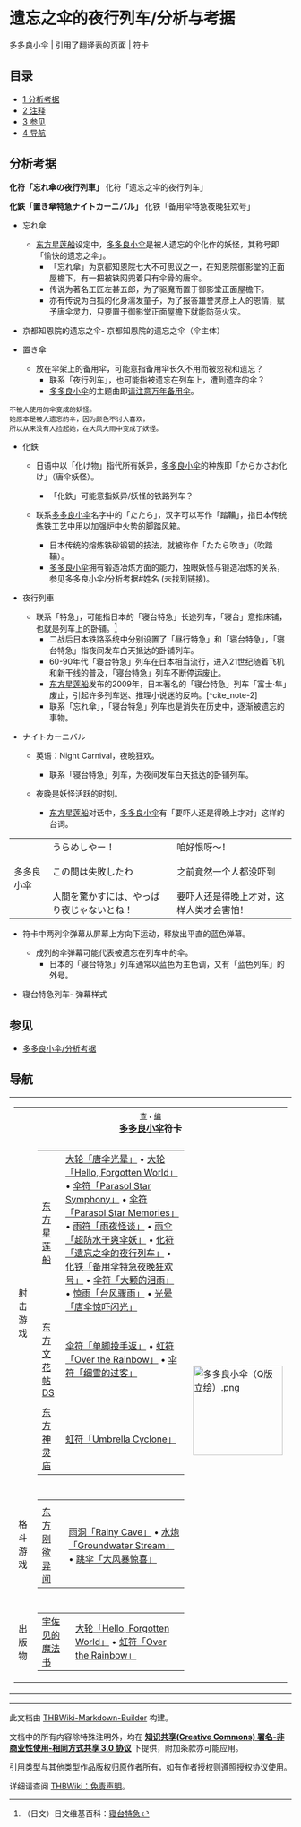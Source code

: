 # 遗忘之伞的夜行列车/分析与考据

<!-- source html: G:\repos\THBWiki-Markdown-Builder\THBWikiMarkdown\Temp\main\9\9c\ns0%3A%E9%81%97%E5%BF%98%E4%B9%8B%E4%BC%9E%E7%9A%84%E5%A4%9C%E8%A1%8C%E5%88%97%E8%BD%A6%2F%E5%88%86%E6%9E%90%E4%B8%8E%E8%80%83%E6%8D%AE.html -->

多多良小伞 | 引用了翻译表的页面 | 符卡


## 目录

- [1 分析考据](#分析考据)
- [2 注释](#注释)
- [3 参见](#参见)
- [4 导航](#导航)





## 分析考据
  
 **化符「忘れ傘の夜行列車」**  化符「遗忘之伞的夜行列车」
  
  
 **化鉄「置き傘特急ナイトカーニバル」**  化铁「备用伞特急夜晚狂欢号」
  

- 忘れ傘
  - [东方星莲船](./东方星莲船.md)设定中，[多多良小伞](./多多良小伞.md)是被人遗忘的伞化作的妖怪，其称号即「愉快的遗忘之伞」。
    - 「忘れ傘」为京都知恩院七大不可思议之一，在知恩院御影堂的正面屋檐下，有一把被铁网兜着只有伞骨的唐伞。
    - 传说为著名工匠左甚五郎，为了驱魔而置于御影堂正面屋檐下。
    - 亦有传说为白狐的化身濡发童子，为了报答雄誉灵彦上人的恩情，赋予唐伞灵力，只要置于御影堂正面屋檐下就能防范火灾。



- [](./文件-京都知恩院的遗忘之伞.jpg.md)京都知恩院的遗忘之伞- [](./文件-京都知恩院的遗忘之伞（伞主体）.jpg.md)京都知恩院的遗忘之伞（伞主体）

- 置き傘
  - 放在伞架上的备用伞，可能意指备用伞长久不用而被忽视和遗忘？
    - 联系「夜行列车」，也可能指被遗忘在列车上，遭到遗弃的伞？
    - [多多良小伞](./多多良小伞.md)的主题曲即[请注意万年备用伞](./请注意万年备用伞.md)。



```
不被人使用的伞变成的妖怪。
她原本是被人遗忘的伞，因为颜色不讨人喜欢，
所以从来没有人捡起她，在大风大雨中变成了妖怪。
```

- 化鉄
  - 日语中以「化け物」指代所有妖异，[多多良小伞](./多多良小伞.md)的种族即「からかさお化け」（唐伞妖怪）。
    - 「化鉄」可能意指妖异/妖怪的铁路列车？

  - 联系[多多良小伞](./多多良小伞.md)名字中的「たたら」，汉字可以写作「踏鞴」，指日本传统炼铁工艺中用以加强炉中火势的脚踏风箱。
    - 日本传统的熔炼铁砂锻钢的技法，就被称作「たたら吹き」（吹踏鞴）。
    - [多多良小伞](./多多良小伞.md)拥有锻造冶炼方面的能力，独眼妖怪与锻造冶炼的关系，参见多多良小伞/分析考据#姓名 (未找到链接)。


- 夜行列車
  - 联系「特急」，可能指日本的「寝台特急」长途列车，「寝台」意指床铺，也就是列车上的卧铺。[^cite_note-1]
    - 二战后日本铁路系统中分别设置了「昼行特急」和「寝台特急」，「寝台特急」指夜间发车白天抵达的卧铺列车。
    - 60-90年代「寝台特急」列车在日本相当流行，进入21世纪随着飞机和新干线的普及，「寝台特急」列车不断停运废止。
    - [东方星莲船](./东方星莲船.md)发布的2009年，日本著名的「寝台特急」列车「富士·隼」废止，引起许多列车迷、推理小说迷的反响。[^cite_note-2]
    - 联系「忘れ傘」，「寝台特急」列车也是消失在历史中，逐渐被遗忘的事物。


- ナイトカーニバル
  - 英语：Night Carnival，夜晚狂欢。
    - 联系「寝台特急」列车，为夜间发车白天抵达的卧铺列车。

  - 夜晚是妖怪活跃的时刻。
    - [东方星莲船](./东方星莲船.md)对话中，[多多良小伞](./多多良小伞.md)有「要吓人还是得晚上才对」这样的台词。




<table><tbody><tr class="tt-content" id="Extra_Stage-6" data-pos="&#91;&quot;Extra Stage&quot;,6&#93;"><td id="多多良小伞" class="tt-char" lang="zh"><div class="poem">多多良小伞</div></td><td class="tt-ja" lang="ja"><div class="poem">うらめしやー！<br><br>この間は失敗したわ<br><br>人間を驚かすには、やっぱり夜じゃないとね！</div></td><td class="tt-zh" lang="zh"><div class="poem">咱好恨呀～！<br><br>之前竟然一个人都没吓到<br><br>要吓人还是得晚上才对，这样人类才会害怕！</div></td></tr></tbody></table>


- 符卡中两列伞弹幕从屏幕上方向下运动，释放出平直的蓝色弹幕。
  - 成列的伞弹幕可能代表被遗忘在列车中的伞。
    - 日本的「寝台特急」列车通常以蓝色为主色调，又有「蓝色列车」的外号。



- [](./文件-寝台特急列车.jpg.md)寝台特急列车- [](./文件-化铁「备用伞特急夜晚狂欢号」（星莲船）.jpg.md)弹幕样式


[^cite_note-1]: （日文）日文维基百科：[寝台特急](https://en.wikipedia.org/wiki/ja:寝台特急)


## 参见
- [多多良小伞/分析考据](./多多良小伞-分析考据.md)


## 导航

<table><tbody><tr><td><table cellspacing="0" class="nowraplinks mw-collapsible mw-collapsed" style="width:100%;;;"><tbody><tr><th style=";" colspan="3" class="navbox-title"><div class="navbar"><div class="noprint plainlinksneverexpand" style="background-color:transparent; padding:0; font-weight:normal; font-size:80%; white-space:nowrap;"><a href="./模板-多多良小伞符卡导航.md" title="模板:多多良小伞符卡导航"><span style=";;border:none;" title="查看这个模板">查</span></a>&#160;<span style="font-size:80%;">•</span>&#160;<a href="/index.php?title=%E6%A8%A1%E6%9D%BF:%E5%A4%9A%E5%A4%9A%E8%89%AF%E5%B0%8F%E4%BC%9E%E7%AC%A6%E5%8D%A1%E5%AF%BC%E8%88%AA&amp;action=edit"><span style=";;border:none;" title="您可以编辑这个模板。请在储存变更之前先预览">编</span></a></div></div><span><a href="./多多良小伞.md" title="多多良小伞">多多良小伞</a>符卡</span></th></tr><tr><td></td></tr><tr><td class="navbox-group" style=";;">射击游戏</td><td style=";;" class="navbox-list navbox-odd"><div></div><table cellspacing="0" class="nowraplinks navbox-subgroup" style="width:100%;;;;"><tbody><tr><td class="navbox-group" style=";;"><div><a href="./东方星莲船.md" title="东方星莲船">东方星莲船</a></div></td><td style=";;" class="navbox-list navbox-odd"><div><a href="./唐伞光晕.md" title="唐伞光晕" unred="">大轮「唐伞光晕」</a> &#8226; <a href="./唐伞光晕.md" title="唐伞光晕" unred="">大轮「Hello, Forgotten World」</a> &#8226; <a href="./Parasol_Star_Symphony.md" title="Parasol Star Symphony" unred="">伞符「Parasol Star Symphony」</a> &#8226; <a href="./Parasol_Star_Symphony.md" title="Parasol Star Symphony" unred="">伞符「Parasol Star Memories」</a> &#8226; <a href="./雨夜怪谈.md" title="雨夜怪谈" unred="">雨符「雨夜怪谈」</a> &#8226; <a href="./雨夜怪谈.md" title="雨夜怪谈" unred="">雨伞「超防水干爽伞妖」</a> &#8226; <a href="./遗忘之伞的夜行列车.md" title="遗忘之伞的夜行列车" unred="">化符「遗忘之伞的夜行列车」</a> &#8226; <a href="./遗忘之伞的夜行列车.md" title="遗忘之伞的夜行列车" unred="">化铁「备用伞特急夜晚狂欢号」</a> &#8226; <a href="./大颗的泪雨.md" title="大颗的泪雨" unred="">伞符「大颗的泪雨」</a> &#8226; <a href="./台风骤雨.md" title="台风骤雨" unred="">惊雨「台风骤雨」</a> &#8226; <a href="./唐伞惊吓闪光.md" title="唐伞惊吓闪光" unred="">光晕「唐伞惊吓闪光」</a></div></td></tr><tr><td></td></tr><tr><td class="navbox-group" style=";;"><div><a href="./东方文花帖DS.md" title="东方文花帖DS">东方文花帖DS</a></div></td><td style=";;" class="navbox-list navbox-even"><div><a href="./单脚投手返.md" title="单脚投手返" unred="">伞符「单脚投手返」</a> &#8226; <a href="./Over_the_Rainbow.md" title="Over the Rainbow" unred="">虹符「Over the Rainbow」</a> &#8226; <a href="./细雪的过客.md" title="细雪的过客" unred="">伞符「细雪的过客」</a></div></td></tr><tr><td></td></tr><tr><td class="navbox-group" style=";;"><div><a href="./东方神灵庙.md" title="东方神灵庙">东方神灵庙</a></div></td><td style=";;" class="navbox-list navbox-odd"><div><a href="./唐伞光晕.md" title="唐伞光晕" unred="">虹符「Umbrella Cyclone」</a></div></td></tr></tbody></table><div></div></td><td class="navbox-image" style="" rowspan="5"><a href="./文件-多多良小伞（Q版立绘）.png.md" class="image"><img alt="多多良小伞（Q版立绘）.png" src="https://upload.thwiki.cc/thumb/e/ed/%E5%A4%9A%E5%A4%9A%E8%89%AF%E5%B0%8F%E4%BC%9E%EF%BC%88Q%E7%89%88%E7%AB%8B%E7%BB%98%EF%BC%89.png/160px-%E5%A4%9A%E5%A4%9A%E8%89%AF%E5%B0%8F%E4%BC%9E%EF%BC%88Q%E7%89%88%E7%AB%8B%E7%BB%98%EF%BC%89.png" decoding="async" loading="lazy" width="160" height="160" srcset="https://upload.thwiki.cc/thumb/e/ed/%E5%A4%9A%E5%A4%9A%E8%89%AF%E5%B0%8F%E4%BC%9E%EF%BC%88Q%E7%89%88%E7%AB%8B%E7%BB%98%EF%BC%89.png/240px-%E5%A4%9A%E5%A4%9A%E8%89%AF%E5%B0%8F%E4%BC%9E%EF%BC%88Q%E7%89%88%E7%AB%8B%E7%BB%98%EF%BC%89.png 1.5x, https://upload.thwiki.cc/thumb/e/ed/%E5%A4%9A%E5%A4%9A%E8%89%AF%E5%B0%8F%E4%BC%9E%EF%BC%88Q%E7%89%88%E7%AB%8B%E7%BB%98%EF%BC%89.png/320px-%E5%A4%9A%E5%A4%9A%E8%89%AF%E5%B0%8F%E4%BC%9E%EF%BC%88Q%E7%89%88%E7%AB%8B%E7%BB%98%EF%BC%89.png 2x" data-file-width="500" data-file-height="500"></a></td></tr><tr><td></td></tr><tr><td class="navbox-group" style=";;">格斗游戏</td><td style=";;" class="navbox-list navbox-even"><div></div><table cellspacing="0" class="nowraplinks navbox-subgroup" style="width:100%;;;;"><tbody><tr><td></td></tr><tr><td class="navbox-group" style=";;"><div><a href="./东方刚欲异闻.md" title="东方刚欲异闻">东方刚欲异闻</a></div></td><td style=";;" class="navbox-list navbox-even"><div><a href="./Rainy_Cave.md" title="Rainy Cave" unred="">雨洞「Rainy Cave」</a> &#8226; <a href="./Groundwater_Stream.md" title="Groundwater Stream" unred="">水炮「Groundwater Stream」</a> &#8226; <a href="./大风暴惊喜.md" title="大风暴惊喜" unred="">跳伞「大风暴惊喜」</a></div></td></tr></tbody></table><div></div></td></tr><tr><td></td></tr><tr><td class="navbox-group" style=";;">出版物</td><td style=";;" class="navbox-list navbox-odd"><div></div><table cellspacing="0" class="nowraplinks navbox-subgroup" style="width:100%;;;;"><tbody><tr><td class="navbox-group" style=";;"><div><a href="./The_Grimoire_of_Usami.md" title="The Grimoire of Usami" unred="">宇佐见的魔法书</a></div></td><td style=";;" class="navbox-list navbox-odd"><div><a href="./唐伞光晕.md" title="唐伞光晕" unred="">大轮「Hello, Forgotten World」</a> &#8226; <a href="./Over_the_Rainbow.md" title="Over the Rainbow" unred="">虹符「Over the Rainbow」</a></div></td></tr></tbody></table><div></div></td></tr></tbody></table></td></tr></tbody></table>






---

此文档由 [THBWiki-Markdown-Builder](https://github.com/Delsin-Yu/THBWiki-Markdown-Builder) 构建。

文档中的所有内容除特殊注明外，均在 [**知识共享(Creative Commons) 署名-非商业性使用-相同方式共享 3.0 协议**](https://creativecommons.org/licenses/by-sa/3.0/deed.zh-hans) 下提供，附加条款亦可能应用。

引用类型与其他类型作品版权归原作者所有，如有作者授权则遵照授权协议使用。

详细请查阅 [THBWiki：免责声明](https://thbwiki.cc/THBWiki:%E5%85%8D%E8%B4%A3%E5%A3%B0%E6%98%8E)。

